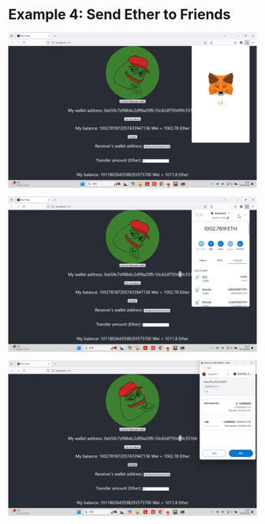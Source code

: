 # Example 4: Send Ether to Friends

![image](/smart_contracts/img/1.png)

![image](/smart_contracts/img/2.png)

![image](/smart_contracts/img/3.png)
